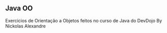 ## Java OO

Exercicios de Orientação a Objetos feitos no curso de Java do DevDojo
By Nickolas Alexandre